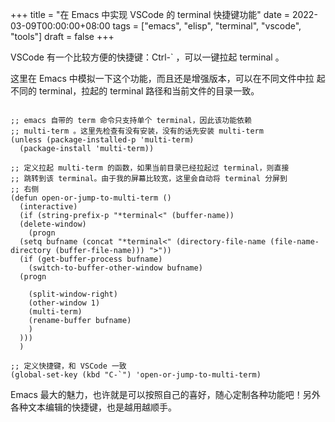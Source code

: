 +++
title = "在 Emacs 中实现 VSCode 的 terminal 快捷键功能"
date = 2022-03-09T00:00:00+08:00
tags = ["emacs", "elisp", "terminal", "vscode", "tools"]
draft = false
+++

VSCode 有一个比较方便的快捷键：Ctrl-\` ，可以一键拉起 terminal 。

这里在 Emacs 中模拟一下这个功能，而且还是增强版本，可以在不同文件中拉
起不同的 terminal，拉起的 terminal 路径和当前文件的目录一致。

```emacs-lisp

;; emacs 自带的 term 命令只支持单个 terminal，因此该功能依赖
;; multi-term 。这里先检查有没有安装，没有的话先安装 multi-term
(unless (package-installed-p 'multi-term)
  (package-install 'multi-term))

;; 定义拉起 multi-term 的函数，如果当前目录已经拉起过 terminal，则直接
;; 跳转到该 terminal。由于我的屏幕比较宽，这里会自动将 terminal 分屏到
;; 右侧
(defun open-or-jump-to-multi-term ()
  (interactive)
  (if (string-prefix-p "*terminal<" (buffer-name))
  (delete-window)
	(progn
  (setq bufname (concat "*terminal<" (directory-file-name (file-name-directory (buffer-file-name))) ">"))
  (if (get-buffer-process bufname)
	(switch-to-buffer-other-window bufname)
  (progn

	(split-window-right)
	(other-window 1)
	(multi-term)
	(rename-buffer bufname)
	)
  )))
  )

;; 定义快捷键，和 VSCode 一致
(global-set-key (kbd "C-`") 'open-or-jump-to-multi-term)
```

Emacs 最大的魅力，也许就是可以按照自己的喜好，随心定制各种功能吧！另外
各种文本编辑的快捷键，也是越用越顺手。